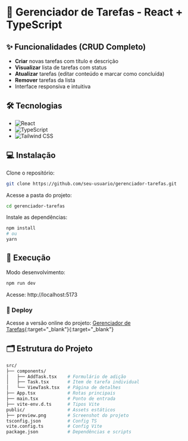 # 🚀 Gerenciador de Tarefas - React + TypeScript

## ✨ Funcionalidades (CRUD Completo)

- **Criar** novas tarefas com título e descrição
- **Visualizar** lista de tarefas com status
- **Atualizar** tarefas (editar conteúdo e marcar como concluída)
- **Remover** tarefas da lista
- Interface responsiva e intuitiva

## 🛠 Tecnologias

- ![React](https://img.shields.io/badge/React-20232A?style=for-the-badge&logo=react&logoColor=61DAFB)
- ![TypeScript](https://img.shields.io/badge/TypeScript-007ACC?style=for-the-badge&logo=typescript&logoColor=white)
- ![Tailwind CSS](https://img.shields.io/badge/Tailwind_CSS-38B2AC?style=for-the-badge&logo=tailwind-css&logoColor=white)

## 💻 Instalação

Clone o repositório:

```bash
git clone https://github.com/seu-usuario/gerenciador-tarefas.git
```

Acesse a pasta do projeto:

```bash
cd gerenciador-tarefas
```

Instale as dependências:

```bash
npm install
# ou
yarn
```

## 🚀 Execução

Modo desenvolvimento:

```bash
npm run dev
```

Acesse: http://localhost:5173

### 🔗 Deploy

Acesse a versão online do projeto: [Gerenciador de Tarefas](https://lista-de-tarefa-73ebfojhp-chines05s-projects.vercel.app/){:target="\_blank"}{:target="\_blank"}

## 🗂 Estrutura do Projeto

```bash
src/
├── components/
│   ├── AddTask.tsx    # Formulário de adição
│   ├── Task.tsx       # Item de tarefa individual
│   └── ViewTask.tsx   # Página de detalhes
├── App.tsx            # Rotas principais
├── main.tsx           # Ponto de entrada
├── vite-env.d.ts      # Tipos Vite
public/                # Assets estáticos
├── preview.png        # Screenshot do projeto
tsconfig.json          # Config TS
vite.config.ts         # Config Vite
package.json           # Dependências e scripts
```
